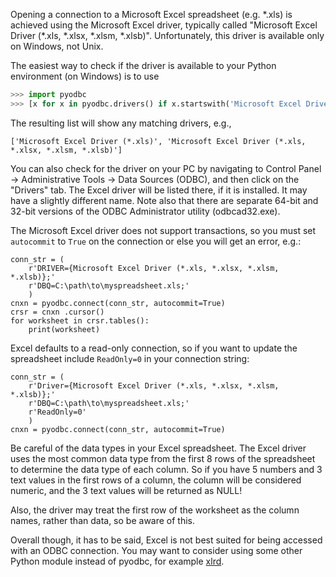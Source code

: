 Opening a connection to a Microsoft Excel spreadsheet (e.g. \*.xls) is achieved using the Microsoft Excel driver, typically called "Microsoft Excel Driver (*.xls, *.xlsx, *.xlsm, *.xlsb)". Unfortunately, this driver is available only on Windows, not Unix. 

The easiest way to check if the driver is available to your Python environment (on Windows) is to use

```python
>>> import pyodbc
>>> [x for x in pyodbc.drivers() if x.startswith('Microsoft Excel Driver')]
```

The resulting list will show any matching drivers, e.g.,

```none
['Microsoft Excel Driver (*.xls)', 'Microsoft Excel Driver (*.xls, *.xlsx, *.xlsm, *.xlsb)']
```

You can also check for the driver on your PC by navigating to Control Panel -> Administrative Tools -> Data Sources (ODBC), and then click on the "Drivers" tab. The Excel driver will be listed there, if it is installed. It may have a slightly different name. Note also that there are separate 64-bit and 32-bit versions of the ODBC Administrator utility (odbcad32.exe).

The Microsoft Excel driver does not support transactions, so you must set `autocommit` to `True` on the connection or else you will get an error, e.g.:

```none
conn_str = (
    r'DRIVER={Microsoft Excel Driver (*.xls, *.xlsx, *.xlsm, *.xlsb)};'
    r'DBQ=C:\path\to\myspreadsheet.xls;'
    )
cnxn = pyodbc.connect(conn_str, autocommit=True)
crsr = cnxn .cursor()
for worksheet in crsr.tables():
    print(worksheet)
```

Excel defaults to a read-only connection, so if you want to update the spreadsheet include `ReadOnly=0` in your connection string:

```none
conn_str = (
    r'Driver={Microsoft Excel Driver (*.xls, *.xlsx, *.xlsm, *.xlsb)};'
    r'DBQ=C:\path\to\myspreadsheet.xls;'
    r'ReadOnly=0'
    )
cnxn = pyodbc.connect(conn_str, autocommit=True)
```

Be careful of the data types in your Excel spreadsheet.  The Excel driver uses the most common data type from the first 8 rows of the spreadsheet to determine the data type of each column.  So if you have 5 numbers and 3 text values in the first rows of a column, the column will be considered numeric, and the 3 text values will be returned as NULL!

Also, the driver may treat the first row of the worksheet as the column names, rather than data, so be aware of this.

Overall though, it has to be said, Excel is not best suited for being accessed with an ODBC connection. You may want to consider using some other Python module instead of pyodbc, for example [xlrd](https://pypi.python.org/pypi/xlrd).
